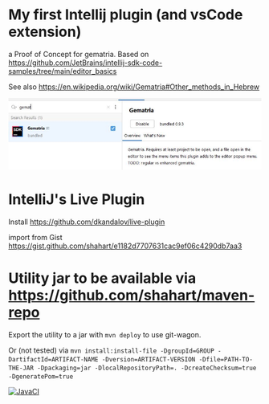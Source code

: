 # My first Intellij plugin (and vsCode extension) #

a Proof of Concept for gematria. Based on https://github.com/JetBrains/intellij-sdk-code-samples/tree/main/editor_basics

See also https://en.wikipedia.org/wiki/Gematria#Other_methods_in_Hebrew

![](idea-plugin.JPG)


# IntelliJ's Live Plugin

Install https://github.com/dkandalov/live-plugin

import from Gist https://gist.github.com/shahart/e1182d7707631cac9ef06c4290db7aa3


# Utility jar to be available via https://github.com/shahart/maven-repo #

Export the utility to a jar with `mvn deploy` to use git-wagon.

Or (not tested) via `mvn install:install-file -DgroupId=GROUP -DartifactId=ARTIFACT-NAME -Dversion=ARTIFACT-VERSION -Dfile=PATH-TO-THE-JAR -Dpackaging=jar -DlocalRepositoryPath=. -DcreateChecksum=true -DgeneratePom=true`

[![JavaCI](https://github.com/shahart/gematria-intellij-plugin/workflows/JavaCI/badge.svg)](https://github.com/shahart/gematria-intellij-plugin/actions)
